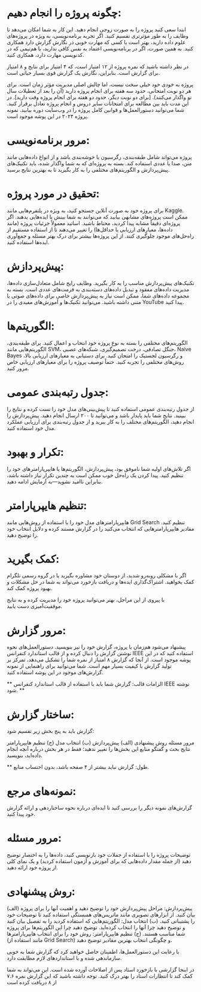 # چگونه پروژه را انجام دهیم:

ابتدا سعی کنید پروژه را به صورت زوجی انجام دهید. این کار به شما امکان می‌دهد تا وظایف را به طور مؤثرتری تقسیم کنید.
اگر تجربه برنامه‌نویسی، به ویژه در پروژه‌های علوم داده دارید، بهتر است با کسی که مهارت خوبی در نگارش گزارش دارد همکاری کنید. به همین صورت، اگر در برنامه‌نویسی اعتماد به نفس کافی ندارید، با هم‌تیمی که در کدنویسی مهارت دارد، همکاری کنید.

در نظر داشته باشید که نمره پروژه از ۱۲ امتیاز است، که ۴ امتیاز برای نتایج و ۸ امتیاز برای گزارش است. بنابراین، نگارش یک گزارش قوی بسیار حیاتی است.

پروژه به خودی خود خیلی سخت نیست، اما چالش اصلی مدیریت مؤثر زمان است. برای هر دو نوبت امتحانی، حدود سه هفته برای انجام پروژه دارید (آن را بعد از تعطیلات سال نو واگذار می‌کنند). [برای دو نوبت دیگر، حدود دو هفته برای انجام پروژه وقت دارید]. در این مدت باید بین مطالعه برای امتحانات سایر دروس و انجام پروژه تعادل برقرار کنید. شما می‌توانید دستورالعمل‌ها و قوانین کامل پروژه را در وب‌سایت دوره بیابید. نمونه پروژه ۲۰۲۴ در این پوشه موجود است.

# مرور برنامه‌نویسی:
پروژه می‌تواند شامل طبقه‌بندی، رگرسیون یا خوشه‌بندی باشد و از انواع داده‌هایی مانند متن، صدا یا عددی استفاده کند. بسته به پروژه‌ای که به شما واگذار شده، باید تکنیک‌های پیش‌پردازش و الگوریتم‌های مختلفی را به کار بگیرید تا به بهترین نتایج برسید.

# تحقیق در مورد پروژه:
برای پروژه خود به صورت آنلاین جستجو کنید، به ویژه در پلتفرم‌هایی مانند Kaggle. ممکن است پروژه‌های مشابهی بیابید که می‌توانند به شما بینش یا ایده‌هایی بدهند. اگر پروژه‌ای دقیقاً مشابه پیدا کردید، محتاط باشید. اساتید معمولاً جزئیات پروژه (مانند داده‌ها، معیارهای ارزیابی یا حداقل‌ها) را تغییر می‌دهند تا از استفاده مستقیم از راه‌حل‌های موجود جلوگیری کنند. از این پروژه‌ها بیشتر برای درک بهتر مسئله و جمع‌آوری ایده‌ها استفاده کنید.

# پیش‌پردازش:
تکنیک‌های پیش‌پردازش مناسب را به کار بگیرید. وظایف رایج شامل متعادل‌سازی داده‌ها، مدیریت داده‌های مفقود و تبدیل داده‌های دسته‌بندی به فرمت‌های عددی است. بسته به مجموعه داده‌های شما، ممکن است نیاز به پیش‌پردازش خاصی برای داده‌های صوتی یا متنی داشته باشید. می‌توانید تکنیک‌ها و آموزش‌های مفیدی را در YouTube پیدا کنید.

# الگوریتم‌ها:
الگوریتم‌های مختلفی را بسته به نوع پروژه خود انتخاب و اعمال کنید. برای طبقه‌بندی، الگوریتم‌هایی مانند SVM، جنگل تصادفی، درخت تصمیم‌گیری، شبکه‌های عصبی، Naive Bayes و رگرسیون لجستیک را امتحان کنید. برای دستیابی به معیارهای ارزیابی بالا، روش‌های مختلفی را تجربه کنید. حتماً توصیف پروژه را برای معیارهای ارزیابی خاص مرور کنید.

# جدول رتبه‌بندی عمومی:
از جدول رتبه‌بندی عمومی استفاده کنید تا پیش‌بینی‌های مدل خود را تست کرده و نتایج را ببینید. نتایج شما باید پایدار باشد و می‌توانید تا ۲۰۰ ارسال انجام دهید. پیش‌پردازش را انجام دهید، الگوریتم‌های مختلف را به کار ببرید و از جدول رتبه‌بندی برای ارزیابی عملکرد مدل خود استفاده کنید.

# تکرار و بهبود:
اگر تلاش‌های اولیه شما ناموفق بود، پیش‌پردازش، الگوریتم‌ها یا هایپرپارامترهای خود را تنظیم کنید. پیدا کردن یک راه‌حل خوب ممکن است به چندین تکرار نیاز داشته باشد، بنابراین ناامید نشوید—به آزمایش ادامه دهید.

# تنظیم هایپرپارامتر:
هایپرپارامترهای مدل خود را با استفاده از روش‌هایی مانند Grid Search تنظیم کنید. مقادیر هایپرپارامترهایی که انتخاب می‌کنید را در گزارش مستند کرده و دلایل انتخاب خود را توضیح دهید.

# کمک بگیرید:
اگر با مشکلی روبه‌رو شدید، از دوستان خود مشاوره بگیرید یا در گروه رسمی تلگرام کمک بخواهید. اشتراک‌گذاری ایده‌ها و دریافت بازخورد می‌تواند به شما در حل مشکلات و بهبود پروژه کمک کند.

با پیروی از این مراحل، بهتر می‌توانید پروژه خود را مدیریت کرده و به نتایج موفقیت‌آمیزی دست یابید.

# مرور گزارش:
پیشنهاد می‌شود هم‌زمان با پروژه، گزارش خود را نیز بنویسید. دستورالعمل‌های نحوه نوشتن گزارش را دنبال کرده و از قالب استاندارد کنفرانس IEEE استفاده کنید که در این پوشه موجود است. از آنجا که گزارش ۸ امتیاز از نمره شما را تشکیل می‌دهد، تمرکز بر تولید گزارش با کیفیت بسیار مهم است. شما می‌توانید برای راهنمایی از نمونه گزارش‌های موجود در این پوشه استفاده کنید.

** الزامات قالب: گزارش شما باید با استفاده از قالب استاندارد کنفرانس IEEE نوشته شود. **

# ساختار گزارش:
گزارش باید به پنج بخش زیر تقسیم شود:

مرور مسئله
روش پیشنهادی
(الف) پیش‌پردازش
(ب) انتخاب مدل
(ج) تنظیم هایپرپارامتر
نتایج
بحث و گفتگو
منابع
این بخش‌ها را تغییر ندهید؛ فقط در هر بخش درباره آنچه انجام داده‌اید، بنویسید.

** طول: گزارش نباید بیشتر از ۴ صفحه باشد، بدون احتساب منابع.

# نمونه‌های مرجع:
گزارش‌های نمونه دیگر را بررسی کنید تا ایده‌ای درباره نحوه ساختاردهی و ارائه گزارش خود پیدا کنید.

# مرور مسئله:
توضیحات پروژه را با استفاده از جملات خود بازنویسی کنید، داده‌ها را به اختصار توضیح دهید (از جمله مقدار داده‌هایی که برای آموزش و آزمون استفاده کردید) و یک نمای کلی از پروژه خود ارائه دهید.

# روش پیشنهادی:
(الف) پیش‌پردازش: مراحل پیش‌پردازش خود را توضیح دهید و اهمیت آنها را برای پروژه بیان کنید. از ابزارهای تصویری مانند ماتریس‌های همبستگی استفاده کنید تا توضیحات خود را پشتیبانی کنید.
(ب) انتخاب مدل: الگوریتم‌هایی که استفاده کردید را به تفصیل بیان کنید و توضیح دهید چرا آنها را انتخاب کرده‌اید. توضیح دهید چرا این الگوریتم‌ها برای پروژه شما مناسب هستند.
(ج) تنظیم هایپرپارامتر: روش خود را برای انتخاب هایپرپارامترها (مانند استفاده از Grid Search) و چگونگی انتخاب بهترین مقادیر توضیح دهید.

با رعایت این دستورالعمل‌ها، اطمینان حاصل خواهید کرد که گزارش شما به خوبی سازماندهی شده و با استانداردهای لازم مطابقت دارد.

در اینجا گزارشی با بازخورد استاد پس از اصلاحات آورده شده است. این می‌تواند به شما کمک کند تا انتظارات استاد را بهتر درک کنید. توجه داشته باشید که این گزارش نمره ۷.۶ از ۸ دریافت کرده است
